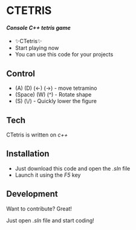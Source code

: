 # CTETRIS
#### _Console C++ tetris game_

- ✨CTetris✨
- Start playing now
- You can use this code for your projects

## Control
 - (A) (D) (<-) (->) - move tetramino
 - (Space) (W) (^) - Rotate shape
 - (S) (\\/) - Quickly lower the figure

## Tech

CTetris is written on _c++_

## Installation
- Just download this code and open the _.sln_ file
- Launch it using the _F5_ key

## Development

Want to contribute? Great!

Just open _.sln_ file and start coding!
